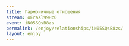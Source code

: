 ```yaml
---
title: Гармоничные отношения
stream: oEraXl99Hc0
event: iN05SQsB8zs
permalink: /enjoy/relationships/iN05SQsB8zs/
layout: enjoy
---
```

